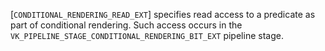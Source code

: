 [`CONDITIONAL_RENDERING_READ_EXT`] specifies read access
to a predicate as part of conditional rendering.
Such access occurs in the
`VK_PIPELINE_STAGE_CONDITIONAL_RENDERING_BIT_EXT` pipeline stage.